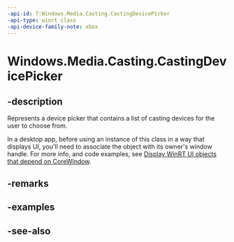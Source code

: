 ```yaml
---
-api-id: T:Windows.Media.Casting.CastingDevicePicker
-api-type: winrt class
-api-device-family-note: xbox
---
```


<!-- Class syntax.
public class CastingDevicePicker : Windows.Media.Casting.ICastingDevicePicker
-->

# Windows.Media.Casting.CastingDevicePicker

## -description
Represents a device picker that contains a list of casting devices for the user to choose from.

In a desktop app, before using an instance of this class in a way that displays UI, you'll need to associate the object with its owner's window handle. For more info, and code examples, see [Display WinRT UI objects that depend on CoreWindow](/windows/apps/develop/ui-input/display-ui-objects#winui-3-with-c).

## -remarks

## -examples

## -see-also
